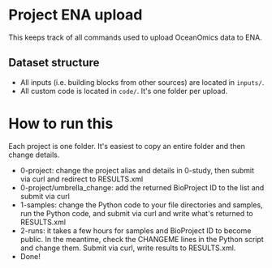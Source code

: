 # Project ENA upload

This keeps track of all commands used to upload OceanOmics data to ENA. 

## Dataset structure

- All inputs (i.e. building blocks from other sources) are located in
  `inputs/`.
- All custom code is located in `code/`. It's one folder per upload.


# How to run this

Each project is one folder. It's easiest to copy an entire folder and then change details.

- 0-project: change the project alias and details in 0-study, then submit via curl and redirect to RESULTS.xml
- 0-project/umbrella_change: add the returned BioProject ID to the list and submit via curl
- 1-samples: change the Python code to your file directories and samples, run the Python code, and submit via curl and write what's returned to RESULTS.xml
- 2-runs: it takes a few hours for samples and BioProject ID to become public. In the meantime, check the CHANGEME lines in the Python script and change them. Submit via curl, write results to RESULTS.xml.
- Done!
